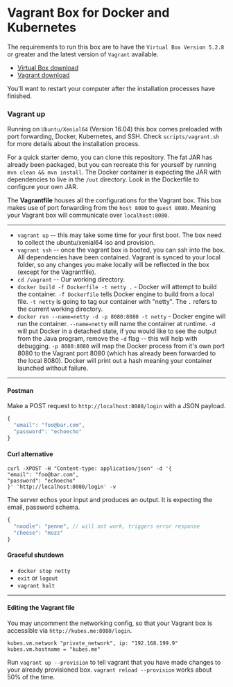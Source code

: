 # Vagrant Box for Docker and Kubernetes

The requirements to run this box are to have the `Virtual Box Version 5.2.8` or greater and the latest version of `Vagrant` available.

- [Virtual Box download](https://www.virtualbox.org/wiki/Downloads)
- [Vagrant download](https://www.vagrantup.com/downloads.html)

You'll want to restart your computer after the installation processes have finished.

### Vagrant up

Running on `Ubuntu/Xenial64` (Version 16.04) this box comes preloaded with port forwarding, Docker, Kubernetes, and SSH. Check `scripts/vagrant.sh` for more details about the installation process. 

For a quick starter demo, you can clone this repository. The fat JAR has already been packaged, but you can recreate this for yourself by running `mvn clean && mvn install`. The Docker container is expecting the JAR with dependencies to live in the `/out` directory. Look in the Dockerfile to configure your own JAR.

The **Vagrantfile** houses all the configurations for the Vagrant box. This box makes use of port forwarding from the `host 8080` to `guest 8080`. Meaning your Vagrant box will communicate over `localhost:8080`.

---
- `vagrant up` -- this may take some time for your first boot. The box need to collect the ubuntu/xenial64 iso and provision.
- `vagrant ssh` -- once the vagrant box is booted, you can ssh into the box. All dependencies have been contained. Vagrant is synced to your local folder, so any changes you make locally will be reflected in the box (except for the Vagrantfile).
- `cd /vagrant` -- Our working directory.
- `docker build -f Dockerfile -t netty .` - Docker will attempt to build the container. `-f Dockerfile` tells Docker engine to build from a local file. `-t netty` is going to tag our container with "netty". The `.` refers to the current working directory.
- `docker run --name=netty -d -p 8080:8080 -t netty` - Docker engine will run the container. `--name=netty` will name the container at runtime. `-d` will put Docker in a detached state, if you would like to see the output from the Java program, remove the `-d` flag -- this will help with debugging. `-p 8080:8080` will map the Docker process from it's own port 8080 to the Vagrant port 8080 (which has already been forwarded to the local 8080). Docker will print out a hash meaning your container launched without failure.
---
#### Postman

Make a POST request to `http://localhost:8080/login` with a JSON payload.
```js
{
  "email": "foo@bar.com",
  "password": "echoecho"
}
```

#### Curl alternative
```
curl -XPOST -H "Content-type: application/json" -d '{
"email": "foo@bar.com",
"password": "echoecho"
}' 'http://localhost:8080/login' -v
```

The server echos your input and produces an output. It is expecting the email, password schema.
```js
{
  "noodle": "penne", // will not work, triggers error response
  "cheese": "mozz"
}
```

#### Graceful shutdown

- `docker stop netty`
- `exit` or `logout`
- `vagrant halt`

---
#### Editing the Vagrant file

You may uncomment the networking config, so that your Vagrant box is accessible via `http://kubes.me:8080/login`.


```
kubes.vm.network "private_network", ip: "192.168.199.9"
kubes.vm.hostname = "kubes.me"
```

Run `vagrant up --provision` to tell vagrant that you have made changes to your already provisioned box. `vagrant reload --provision` works about 50% of the time.







